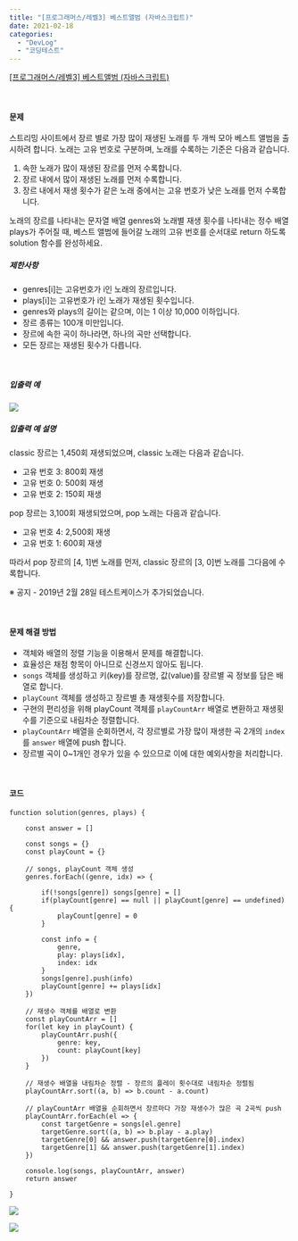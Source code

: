 ```yaml
---
title: "[프로그래머스/레벨3] 베스트앨범 (자바스크립트)"
date: 2021-02-18
categories: 
  - "DevLog"
  - "코딩테스트"
---
```


[\[프로그래머스/레벨3\] 베스트앨범 (자바스크립트)](https://programmers.co.kr/learn/courses/30/lessons/42579)

 

#### **문제**

스트리밍 사이트에서 장르 별로 가장 많이 재생된 노래를 두 개씩 모아 베스트 앨범을 출시하려 합니다. 노래는 고유 번호로 구분하며, 노래를 수록하는 기준은 다음과 같습니다.

1. 속한 노래가 많이 재생된 장르를 먼저 수록합니다.
2. 장르 내에서 많이 재생된 노래를 먼저 수록합니다.
3. 장르 내에서 재생 횟수가 같은 노래 중에서는 고유 번호가 낮은 노래를 먼저 수록합니다.

노래의 장르를 나타내는 문자열 배열 genres와 노래별 재생 횟수를 나타내는 정수 배열 plays가 주어질 때, 베스트 앨범에 들어갈 노래의 고유 번호를 순서대로 return 하도록 solution 함수를 완성하세요.

##### **제한사항**

- genres\[i\]는 고유번호가 i인 노래의 장르입니다.
- plays\[i\]는 고유번호가 i인 노래가 재생된 횟수입니다.
- genres와 plays의 길이는 같으며, 이는 1 이상 10,000 이하입니다.
- 장르 종류는 100개 미만입니다.
- 장르에 속한 곡이 하나라면, 하나의 곡만 선택합니다.
- 모든 장르는 재생된 횟수가 다릅니다.

 

##### **입출력 예**

![](./assets/img/wp-content/uploads/2021/02/스크린샷-2021-02-18-오후-8.58.27.png)

##### **입출력 예 설명**

classic 장르는 1,450회 재생되었으며, classic 노래는 다음과 같습니다.

- 고유 번호 3: 800회 재생
- 고유 번호 0: 500회 재생
- 고유 번호 2: 150회 재생

pop 장르는 3,100회 재생되었으며, pop 노래는 다음과 같습니다.

- 고유 번호 4: 2,500회 재생
- 고유 번호 1: 600회 재생

따라서 pop 장르의 \[4, 1\]번 노래를 먼저, classic 장르의 \[3, 0\]번 노래를 그다음에 수록합니다.

※ 공지 - 2019년 2월 28일 테스트케이스가 추가되었습니다.

 

#### **문제 해결 방법**

- 객체와 배열의 정렬 기능을 이용해서 문제를 해결합니다.
- 효율성은 채점 항목이 아니므로 신경쓰지 않아도 됩니다.
- `songs` 객체를 생성하고 키(key)를 장르명, 값(value)를 장르별 곡 정보를 담은 배열로 합니다.
- `playCount` 객체를 생성하고 장르별 총 재생횟수를 저장합니다.
- 구현의 편리성을 위해 playCount 객체를 `playCountArr` 배열로 변환하고 재생횟수를 기준으로 내림차순 정렬합니다.
- `playCountArr` 배열을 순회하면서, 각 장르별로 가장 많이 재생한 곡 2개의 `index`를 `answer` 배열에 push 합니다.
- 장르별 곡이 0~1개인 경우가 있을 수 있으므로 이에 대한 예외사항을 처리합니다.

 

#### **코드**

```
function solution(genres, plays) {
    
    const answer = []
    
    const songs = {}
    const playCount = {}
    
    // songs, playCount 객체 생성
    genres.forEach((genre, idx) => {
        
        if(!songs[genre]) songs[genre] = []
        if(playCount[genre] == null || playCount[genre] == undefined) {
            playCount[genre] = 0
        }
        
        const info = {
            genre,
            play: plays[idx],
            index: idx
        }
        songs[genre].push(info)
        playCount[genre] += plays[idx]
    })
    
    // 재생수 객체를 배열로 변환
    const playCountArr = []
    for(let key in playCount) {
        playCountArr.push({
            genre: key,
            count: playCount[key]
        })
    }
    
    // 재생수 배열을 내림차순 정렬 - 장르의 플레이 횟수대로 내림차순 정렬됨
    playCountArr.sort((a, b) => b.count - a.count)
    
    // playCountArr 배열을 순회하면서 장르마다 가장 재생수가 많은 곡 2곡씩 push
    playCountArr.forEach(el => {
        const targetGenre = songs[el.genre] 
        targetGenre.sort((a, b) => b.play - a.play)
        targetGenre[0] && answer.push(targetGenre[0].index)
        targetGenre[1] && answer.push(targetGenre[1].index)
    })
    
    console.log(songs, playCountArr, answer)
    return answer
    
}
```

![](./assets/img/wp-content/uploads/2021/02/-2021-02-18-오후-9.03.41-e1613649838770.png)

![](./assets/img/wp-content/uploads/2021/02/-2021-02-18-오후-9.04.26-e1613649884835.png)
